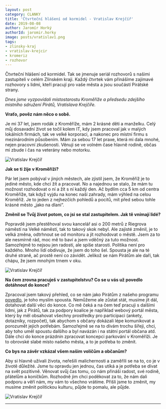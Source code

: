 ```yaml
---
layout: post
category: CLANKY
title: 'Čtvrteční hlášení od kormidel - Vratislav Krejčíř'
date: 2019-08-08
author: Jaromír Horký
authorId: jaromir.horky
image: posts/vratislav1.png   
tags: 
- zlinsky-kraj
- vratislav-krejcir
- kromeriz
- rozhovor
---
```


Čtvrteční hlášení od kormidel. Tak se jmenuje seriál rozhovorů s našimi zastupiteli v celém Zlínském kraji. Každý čtvrtek vám přinášíme zajímavé rozhovory s lidmi, kteří pracují pro vaše města a jsou součástí Pirátské strany.

*Dnes jsme vyzpovídali místostarostu Kroměříže a předsedu zdejšího mistního sdružení Pirátů, Vratislava Krejčíře.* 

**Vraťo, pověz nám něco o sobě.**

Je mi 37 let, jsem rodák z Kroměříže, mám 2 krásné děti a manželku. Celý můj dosavadní život se točil kolem IT, kdy jsem pracoval jak v malých lokálních firmách, tak ve velké korporaci, a nakonec pro místní firmu s mezinárodním působením. Mám za sebou 17 let praxe, která mi dala mnohé, nejen pracovní zkušenosti. Věnuji se ve volném čase hlavně rodině, občas mi zbude i čas na veterány nebo motorku. 

![Vratislav Krejčíř](https://zlinsky.pirati.cz/assets/img/posts/vrata1.jpg)

**Jak se ti žije v Kroměříži?**

Pár let jsem pobýval v jiných městech, ale zjistil jsem, že Kroměříž je to jediné město, kde chci žít a pracovat. No a najednou se stalo, že mám tu možnost rozhodovat o ní a žít s ní každý den. Ač bydlím cca 5 km od centra Kroměříže, tak když vyjdu na konec naší zahrady, mám výhled na celou Kroměříž. Je to jeden z nejhezčích pohledů a pocitů, mít před sebou tohle krásné město „jako na dlani“. 

**Změnil se Tvůj život potom, co jsi se stal zastupitelem. Jak tě vnímají lidé?**

Popravdě jsem přestěhoval svou kancelář asi o 200 metrů z Riegrova náměstí na Velké náměstí, tak to takový skok nebyl. Ale zajisté změnil, je to velká změna, odtrhnout se od monitoru a jít rozhodovat o městě. Jsem za to ale nesmírně rád, moc mě to baví a jsem vděčný za tuto možnost. Samozřejmě to nejsou jen radosti, ale spíše starosti. Politika není pro každého. Mnoho lidí obdivuje, že jsem do toho šel. Spousta je ale na té druhé straně, ač prostě není co závidět. Jelikož se nám Pirátům ale daří, tak chápu, že jsem mnohým trnem v oku.

![Vratislav Krejčíř](https://zlinsky.pirati.cz/assets/img/posts/vrata3.JPG)

**Na čem zrovna pracuješ v zastupitelstvu? Co se u vás už povedlo dotáhnout do konce?**

Zpracoval jsem takový přehled, co se nám jako Pirátům z našeho programu [povedlo]( https://kromeriz.pirati.cz/aktuality/pulrocni-vysvedceni-aneb-jak-pirati-na-radnici-pracuji.html), je toho myslím spousta. Nemůžeme ale zůstat stát, musíme jít dál, dotahovat další věci do konce. Co mě čeká a na čem teď pracuji s dalšími lidmi, jak z Pirátů, tak za podpory koalice je například webový portál města, který by měl obsahovat všechny prostředky pro participaci (ankety, dotazníky, rozpočet), tak abychom s občany dokázali lépe komunikovat a porozumět jejich potřebám. Samozřejmě se na to dívám trochu šířeji, chci, aby toho uměl spoustu dalšího a byl navázán i na státní portál občana atd. Dále chci do konce prázdnin zpracovat koncepci parkování v Kroměříži. Je to obrovské slabé místo našeho města, a to je potřeba to změnit. 

**Co bys na závěr vzkázal všem našim voličům a občanům?**

Aby si hlavně užívali života, neřešili malichernosti a zaměřili se na to, co je v životě důležité. Jsme tu opravdu jen jednou, čas utíká a je potřeba se dívat na svět pozitivně. Věnovat svůj čas tomu, co nám přináší radost, své rodině, přátelům a koníčkům.  Rozhodně jim chci poděkovat za to, že nám dali podporu a věří nám, my vám to všechno vrátíme. Přišli jsme to změnit, my musíme změnit politickou kulturu, půjde to pomalu, ale půjde.  

![Vratislav Krejčíř](https://zlinsky.pirati.cz/assets/img/posts/vrata2.JPG)

---
